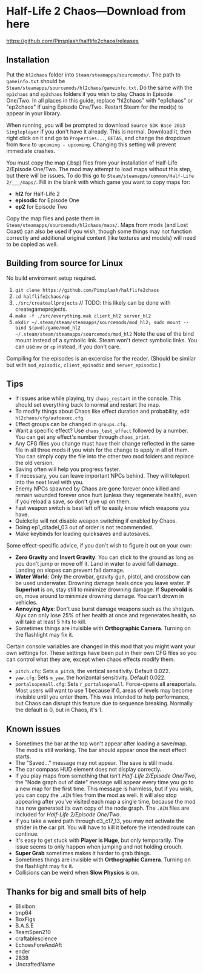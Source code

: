 # Half-Life 2 Chaos—Download from here
https://github.com/Pinsplash/halflife2chaos/releases

## Installation
Put the `hl2chaos` folder into `Steam/steamapps/sourcemods/`. The path to `gameinfo.txt` should be `Steam/steamapps/sourcemods/hl2chaos/gameinfo.txt`. Do the same with the `ep1chaos` and `ep2chaos` folders if you wish to play Chaos in Episode One/Two. In all places in this guide, replace "hl2chaos" with "ep1chaos" or "ep2chaos" if using Episode One/Two. Restart Steam for the mod(s) to appear in your library.

When running, you will be prompted to download `Source SDK Base 2013 Singleplayer` if you don't have it already. This is normal. Download it, then right click on it and go to `Properties...`, `BETAS`, and change the dropdown from `None` to `upcoming - upcoming`. Changing this setting will prevent immediate crashes.

You must copy the map (.bsp) files from your installation of Half-Life 2/Episode One/Two. The mod may attempt to load maps without this step, but there will be issues. To do this go to `Steam/steamapps/common/Half-Life 2/___/maps/`. Fill in the blank with which game you want to copy maps for:
* **hl2** for Half-Life 2
* **episodic** for Episode One
* **ep2** for Episode Two

Copy the map files and paste them in `Steam/steamapps/sourcemods/hl2chaos/maps/`. Maps from mods (and Lost Coast) can also be used if you wish, though some things may not function correctly and additional original content (like textures and models) will need to be copied as well.

## Building from source for Linux
No build enviroment setup required.
1. `git clone https://github.com/Pinsplash/halflife2chaos`
2. `cd halflife2chaos/sp`
3. `./src/createallprojects` // TODO: this likely can be done with creategameprojects.
4. `make -f ./src/everything.mak client_hl2 server_hl2`
5. `mkdir ~/.steam/steam/steamapps/sourcemods/mod_hl2; sudo mount --bind $(pwd)/game/mod_hl2 ~/.steam/steam/steamapps/sourcemods/mod_hl2` Note the use of the bind mount instead of a symbolic link. Steam won't detect symbolic links. You can use `mv` or `cp` instead, if you don't care.

Compiling for the episodes is an excercise for the reader. (Should be similar but with `mod_episodic`, `client_episodic` and `server_episodic`.)

## Tips
* If issues arise while playing, try `chaos_restart` in the console. This should set everything back to normal and restart the map.
* To modify things about Chaos like effect duration and probability, edit `hl2chaos/cfg/autoexec.cfg`.
* Effect groups can be changed in `groups.cfg`.
* Want a specific effect? Use `chaos_test_effect` followed by a number. You can get any effect's number through `chaos_print`.
* Any CFG files you change must have their change reflected in the same file in all three mods if you wish for the change to apply in all of them. You can simply copy the file into the other two mod folders and replace the old version.
* Saving often will help you progress faster.
* If necessary, you can leave important NPCs behind. They will teleport into the next level with you.
* Enemy NPCs spawned by Chaos are gone forever once killed and remain wounded forever once hurt (unless they regenerate health), even if you reload a save, so don't give up on them.
* Fast weapon switch is best left off to easily know which weapons you have.
* Quickclip will not disable weapon switching if enabled by Chaos.
* Doing ep1_citadel_03 out of order is not recommended.
* Make keybinds for loading quicksaves and autosaves.

Some effect-specific advice, if you don't wish to figure it out on your own:
* **Zero Gravity** and **Invert Gravity**: You can stick to the ground as long as you don't jump or move off it. Land in water to avoid fall damage. Landing on slopes can prevent fall damage.
* **Water World**: Only the crowbar, gravity gun, pistol, and crossbow can be used underwater. Drowning damage heals once you leave water. If **Superhot** is on, stay still to minimize drowning damage. If **Supercold** is on, move around to minimize drowning damage. You can't drown in vehicles.
* **Annoying Alyx**: Don't use burst damage weapons such as the shotgun. Alyx can only lose 25% of her health at once and regenerates health, so will take at least 5 hits to kill.
* Sometimes things are invisible with **Orthographic Camera**. Turning on the flashlight may fix it.

Certain console variables are changed in this mod that you might want your own settings for.
These settings have been put in their own CFG files so you can control what they are, except when chaos effects modify them.
* `pitch.cfg`: Sets `m_pitch`, the vertical sensitivity. Default 0.022.
* `yaw.cfg`: Sets `m_yaw`, the horizontal sensitivity. Default 0.022.
* `portalsopenall.cfg`: Sets `r_portalsopenall`. Force-opens all areaportals. Most users will want to use 1 because if 0, areas of levels may become invisible until you enter them. This was intended to help performance, but Chaos can disrupt this feature due to sequence breaking. Normally the default is 0, but in Chaos, it's 1.

## Known issues
* Sometimes the bar at the top won't appear after loading a save/map. The mod is still working. The bar should appear once the next effect starts.
* The "Saved..." message may not appear. The save is still made.
* The car compass HUD element does not display correctly.
* If you play maps from something that isn't _Half-Life 2/Episode One/Two_, the "Node graph out of date" message will appear every time you go to a new map for the first time. This message is harmless, but if you wish, you can copy the `.AIN` files from the mod as well. It will also stop appearing after you've visited each map a single time, because the mod has now generated its own copy of the node graph. The `.AIN` files are included for _Half-Life 2/Episode One/Two_.
* If you take a weird path through d3_c17_13, you may not activate the strider in the car pit. You will have to kill it before the intended route can continue.
* It's easy to get stuck with **Player is Huge**, but only temporarily. The issue seems to only happen when jumping and not holding crouch.
* **Super Grab** sometimes makes it harder to grab things.
* Sometimes things are invisible with **Orthographic Camera**. Turning on the flashlight may fix it.
* Collisions can be weird when **Slow Physics** is on.

## Thanks for big and small bits of help
* Blixibon
* tmp64
* BoxFigs
* B.A.S.E
* TeamSpen210
* craftablescience
* EchoesForeAndAft
* ender
* 2838
* UncraftedName
